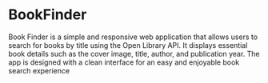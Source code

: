 # BookFinder
Book Finder is a simple and responsive web application that allows users to search for books by title using the Open Library API. It displays essential book details such as the cover image, title, author, and publication year. The app is designed with a clean interface for an easy and enjoyable book search experience
